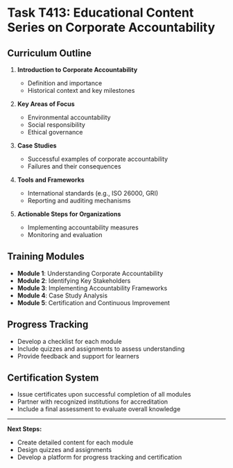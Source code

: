 # Task T413: Educational Content Series on Corporate Accountability

## Curriculum Outline
1. **Introduction to Corporate Accountability**
   - Definition and importance
   - Historical context and key milestones

2. **Key Areas of Focus**
   - Environmental accountability
   - Social responsibility
   - Ethical governance

3. **Case Studies**
   - Successful examples of corporate accountability
   - Failures and their consequences

4. **Tools and Frameworks**
   - International standards (e.g., ISO 26000, GRI)
   - Reporting and auditing mechanisms

5. **Actionable Steps for Organizations**
   - Implementing accountability measures
   - Monitoring and evaluation

## Training Modules
- **Module 1**: Understanding Corporate Accountability
- **Module 2**: Identifying Key Stakeholders
- **Module 3**: Implementing Accountability Frameworks
- **Module 4**: Case Study Analysis
- **Module 5**: Certification and Continuous Improvement

## Progress Tracking
- Develop a checklist for each module
- Include quizzes and assignments to assess understanding
- Provide feedback and support for learners

## Certification System
- Issue certificates upon successful completion of all modules
- Partner with recognized institutions for accreditation
- Include a final assessment to evaluate overall knowledge

---

**Next Steps:**
- Create detailed content for each module
- Design quizzes and assignments
- Develop a platform for progress tracking and certification
